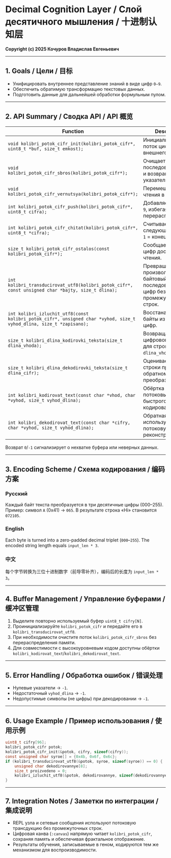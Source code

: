 # Decimal Cognition Layer / Слой десятичного мышления / 十进制认知层

**Copyright (c) 2025 Кочуров Владислав Евгеньевич**

---

## 1. Goals / Цели / 目标

- Унифицировать внутреннее представление знаний в виде цифр `0–9`.
- Обеспечить обратимую трансформацию текстовых данных.
- Подготовить данные для дальнейшей обработки формульным пулом.

---

## 2. API Summary / Сводка API / API 概览

| Function | Description |
|----------|-------------|
| `void kolibri_potok_cifr_init(kolibri_potok_cifr*, uint8_t *buf, size_t emkost);` | Инициализирует поток цифр поверх внешнего буфера. |
| `void kolibri_potok_cifr_sbros(kolibri_potok_cifr*);` | Очищает последовательность и возвращает указатели в начало. |
| `void kolibri_potok_cifr_vernutsya(kolibri_potok_cifr*);` | Перемещает курсор чтения в позицию `0`. |
| `int kolibri_potok_cifr_push(kolibri_potok_cifr*, uint8_t cifra);` | Добавляет цифру `0–9`, избегая перераспределений. |
| `int kolibri_potok_cifr_chitat(kolibri_potok_cifr*, uint8_t *cifra);` | Считывает следующую цифру; `1` = конец данных. |
| `size_t kolibri_potok_cifr_ostalos(const kolibri_potok_cifr*);` | Сообщает, сколько цифр доступно для чтения. |
| `int kolibri_transducirovat_utf8(kolibri_potok_cifr*, const unsigned char *bajty, size_t dlina);` | Превращает произвольный байтовый поток в последовательность цифр без промежуточных строк. |
| `int kolibri_izluchit_utf8(const kolibri_potok_cifr*, unsigned char *vyhod, size_t vyhod_dlina, size_t *zapisano);` | Восстанавливает байты из потока цифр. |
| `size_t kolibri_dlina_kodirovki_teksta(size_t dlina_vhoda);` | Возвращает длину цифрового буфера для строки длиной `dlina_vhoda`. |
| `size_t kolibri_dlina_dekodirovki_teksta(size_t dlina_cifr);` | Оценивает длину строки при обратном преобразовании. |
| `int kolibri_kodirovat_text(const char *vhod, char *vyhod, size_t vyhod_dlina);` | Обёртка над потоковым API для быстрого кодирования UTF-8. |
| `int kolibri_dekodirovat_text(const char *cifry, char *vyhod, size_t vyhod_dlina);` | Обратная обёртка, использующая потоковую реконструкцию. |

Возврат `0`/`-1` сигнализирует о нехватке буфера или неверных данных.

---

## 3. Encoding Scheme / Схема кодирования / 编码方案

### Русский
Каждый байт текста преобразуется в три десятичные цифры (000–255). Пример: символ `A` (0x41) → `065`. В результате строка «Hi» становится `072105`.

### English
Each byte is turned into a zero-padded decimal triplet (`000`–`255`). The encoded string length equals `input_len * 3`.

### 中文
每个字节转换为三位十进制数字（前导零补齐），编码后的长度为 `input_len * 3`。

---

## 4. Buffer Management / Управление буферами / 缓冲区管理

1. Выделите повторно используемый буфер `uint8_t cifry[N]`.
2. Проинициализируйте `kolibri_potok_cifr` и передайте его в `kolibri_transducirovat_utf8`.
3. При необходимости очистите поток `kolibri_potok_cifr_sbros` без перераспределения памяти.
4. Для совместимости с высокоуровневым кодом доступны обёртки `kolibri_kodirovat_text`/`kolibri_dekodirovat_text`.

---

## 5. Error Handling / Обработка ошибок / 错误处理

- Нулевые указатели → `-1`.
- Недостаточный `vyhod_dlina` → `-1`.
- Недопустимые символы (не цифры) при декодировании → `-1`.

---

## 6. Usage Example / Пример использования / 使用示例

```c
uint8_t cifry[96];
kolibri_potok_cifr potok;
kolibri_potok_cifr_init(&potok, cifry, sizeof(cifry));
const unsigned char syroe[] = {0x4b, 0x6f, 0x6c};
if (kolibri_transducirovat_utf8(&potok, syroe, sizeof(syroe)) == 0) {
    unsigned char dekodirovannye[8];
    size_t proizvedeno = 0;
    kolibri_izluchit_utf8(&potok, dekodirovannye, sizeof(dekodirovannye), &proizvedeno);
}
```

---

## 7. Integration Notes / Заметки по интеграции / 集成说明

- REPL узла и сетевые сообщения используют потоковую трансдукцию без промежуточных строк.
- Цифровая канва (`:canvas`) напрямую читает `kolibri_potok_cifr`, сохраняя память и обеспечивая фрактальное отображение.
- Результаты обучения, записываемые в геном, кодируются тем же механизмом для воспроизводимости.
